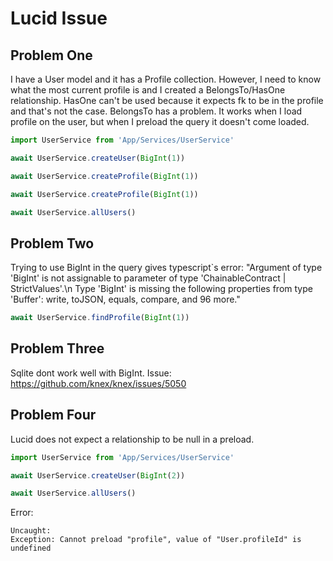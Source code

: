 # Lucid Issue

## Problem One
I have a User model and it has a Profile collection. However, I need to know what the most current profile is and I created a BelongsTo/HasOne relationship. HasOne can't be used because it expects fk to be in the profile and that's not the case. BelongsTo has a problem. It works when I load profile on the user, but when I preload the query it doesn't come loaded.

```ts
import UserService from 'App/Services/UserService'

await UserService.createUser(BigInt(1))

await UserService.createProfile(BigInt(1))

await UserService.createProfile(BigInt(1))

await UserService.allUsers()
```

## Problem Two

Trying to use BigInt in the query gives typescript`s error: "Argument of type 'BigInt' is not assignable to parameter of type 'ChainableContract | StrictValues'.\n  Type 'BigInt' is missing the following properties from type 'Buffer': write, toJSON, equals, compare, and 96 more."

```ts
await UserService.findProfile(BigInt(1))
```

## Problem Three

Sqlite dont work well with BigInt. Issue: 
https://github.com/knex/knex/issues/5050

## Problem Four

Lucid does not expect a relationship to be null in a preload.

```ts
import UserService from 'App/Services/UserService'

await UserService.createUser(BigInt(2))

await UserService.allUsers()
```

Error:
```
Uncaught:
Exception: Cannot preload "profile", value of "User.profileId" is undefined
```